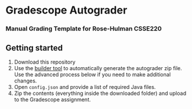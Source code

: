 # Gradescope Autograder
### Manual Grading Template for Rose-Hulman CSSE220

## Getting started
1. Download this repository
2. Use the [builder tool](https://github.com/cm090/gradescope-autograder/releases/download/latest/AutograderBuilder.jar) to automatically generate the autograder zip file. Use the advanced process below if you need to make additional changes.
3. Open `config.json` and provide a list of required Java files.
4. Zip the contents (everything inside the downloaded folder) and upload to the Gradescope assignment.
